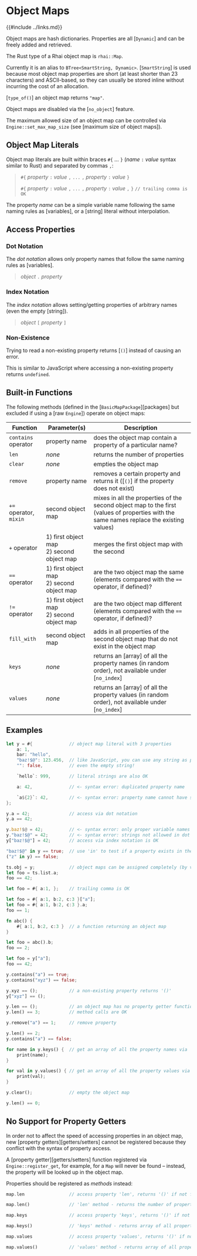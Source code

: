 Object Maps
===========

{{#include ../links.md}}

Object maps are hash dictionaries. Properties are all [`Dynamic`] and can be freely added and retrieved.

The Rust type of a Rhai object map is `rhai::Map`.

Currently it is an alias to `BTree<SmartString, Dynamic>`.
[`SmartString`] is used because most object map properties are short (at least shorter than 23
characters) and ASCII-based, so they can usually be stored inline without incurring the cost of an allocation.

[`type_of()`] an object map returns `"map"`.

Object maps are disabled via the [`no_object`] feature.

The maximum allowed size of an object map can be controlled via `Engine::set_max_map_size`
(see [maximum size of object maps]).


Object Map Literals
------------------

Object map literals are built within braces `#{` ... `}` (_name_ `:` _value_ syntax similar to Rust)
and separated by commas `,`:

> `#{` _property_ `:` _value_ `,` `...` `,` _property_ `:` _value_ `}`
>
> `#{` _property_ `:` _value_ `,` `...` `,` _property_ `:` _value_ `,` `}`  `// trailing comma is OK`

The property _name_ can be a simple variable name following the same naming rules as [variables], or
a [string] literal without interpolation.


Access Properties
-----------------

### Dot Notation

The _dot notation_ allows only property names that follow the same naming rules as [variables].

> _object_ `.` _property_

### Index Notation

The _index notation_ allows setting/getting properties of arbitrary names (even the empty [string]).

> _object_ `[` _property_ `]`

### Non-Existence

Trying to read a non-existing property returns [`()`] instead of causing an error.

This is similar to JavaScript where accessing a non-existing property returns `undefined`.


Built-in Functions
-----------------

The following methods (defined in the [`BasicMapPackage`][packages] but excluded if using a [raw `Engine`])
operate on object maps:

| Function               | Parameter(s)                                 | Description                                                                                                                              |
| ---------------------- | -------------------------------------------- | ---------------------------------------------------------------------------------------------------------------------------------------- |
| `contains` operator    | property name                                | does the object map contain a property of a particular name?                                                                             |
| `len`                  | _none_                                       | returns the number of properties                                                                                                         |
| `clear`                | _none_                                       | empties the object map                                                                                                                   |
| `remove`               | property name                                | removes a certain property and returns it ([`()`] if the property does not exist)                                                        |
| `+=` operator, `mixin` | second object map                            | mixes in all the properties of the second object map to the first (values of properties with the same names replace the existing values) |
| `+` operator           | 1) first object map<br/>2) second object map | merges the first object map with the second                                                                                              |
| `==` operator          | 1) first object map<br/>2) second object map | are the two object map the same (elements compared with the `==` operator, if defined)?                                                  |
| `!=` operator          | 1) first object map<br/>2) second object map | are the two object map different (elements compared with the `==` operator, if defined)?                                                 |
| `fill_with`            | second object map                            | adds in all properties of the second object map that do not exist in the object map                                                      |
| `keys`                 | _none_                                       | returns an [array] of all the property names (in random order), not available under [`no_index`]                                         |
| `values`               | _none_                                       | returns an [array] of all the property values (in random order), not available under [`no_index`]                                        |


Examples
--------

```rust , no_run
let y = #{              // object map literal with 3 properties
    a: 1,
    bar: "hello",
    "baz!$@": 123.456,  // like JavaScript, you can use any string as property names...
    "": false,          // even the empty string!

    `hello`: 999,       // literal strings are also OK

    a: 42,              // <- syntax error: duplicated property name

    `a${2}`: 42,        // <- syntax error: property name cannot have string interpolation
};

y.a = 42;               // access via dot notation
y.a == 42;

y.baz!$@ = 42;          // <- syntax error: only proper variable names allowed in dot notation
y."baz!$@" = 42;        // <- syntax error: strings not allowed in dot notation
y["baz!$@"] = 42;       // access via index notation is OK

"baz!$@" in y == true;  // use 'in' to test if a property exists in the object map
("z" in y) == false;

ts.obj = y;             // object maps can be assigned completely (by value copy)
let foo = ts.list.a;
foo == 42;

let foo = #{ a:1, };    // trailing comma is OK

let foo = #{ a:1, b:2, c:3 }["a"];
let foo = #{ a:1, b:2, c:3 }.a;
foo == 1;

fn abc() {
    #{ a:1, b:2, c:3 }  // a function returning an object map
}

let foo = abc().b;
foo == 2;

let foo = y["a"];
foo == 42;

y.contains("a") == true;
y.contains("xyz") == false;

y.xyz == ();            // a non-existing property returns '()'
y["xyz"] == ();

y.len == ();            // an object map has no property getter function
y.len() == 3;           // method calls are OK

y.remove("a") == 1;     // remove property

y.len() == 2;
y.contains("a") == false;

for name in y.keys() {  // get an array of all the property names via 'keys'
    print(name);
}

for val in y.values() { // get an array of all the property values via 'values'
    print(val);
}

y.clear();              // empty the object map

y.len() == 0;
```


No Support for Property Getters
------------------------------

In order not to affect the speed of accessing properties in an object map, new
[property getters][getters/setters] cannot be registered because they conflict with the syntax of
property access.

A [property getter][getters/setters] function registered via `Engine::register_get`, for example,
for a `Map` will never be found &ndash; instead, the property will be looked up in the object map.

Properties should be registered as _methods_ instead:

```rust , no_run
map.len                 // access property 'len', returns '()' if not found

map.len()               // 'len' method - returns the number of properties

map.keys                // access property 'keys', returns '()' if not found

map.keys()              // 'keys' method - returns array of all property names

map.values              // access property 'values', returns '()' if not found

map.values()            // 'values' method - returns array of all property values
```
